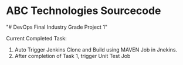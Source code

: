 # ABC Technologies Sourcecode
"# DevOps Final Industry Grade Project 1" 

Current Completed Task:
1. Auto Trigger Jenkins Clone and Build using MAVEN Job in Jnekins.
2. After completion of Task 1, trigger Unit Test Job
